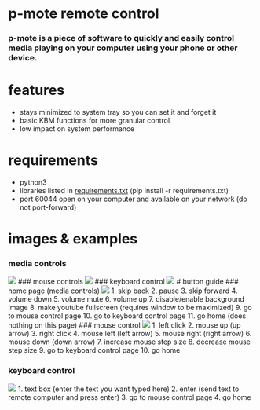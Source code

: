 # p-mote remote control
### **p-mote** is a piece of software to quickly and easily control media playing on your computer using your phone or other device.

# features
- stays minimized to system tray so you can set it and forget it
- basic KBM functions for more granular control
- low impact on system performance
# requirements
- python3
- libraries listed in [requirements.txt](https://github.com/ignpoppyseed/p-mote/blob/main/requirements.txt) (pip install -r requirements.txt)
- port 60044 open on your computer and available on your network (do not port-forward)
# images & examples
### media controls
<img src='https://i.imgur.com/CQOufAb.png'>
### mouse controls
<img src='https://i.imgur.com/FCTch9D.png'>
### keyboard control
<img src='https://i.imgur.com/qYIG8d8.png'>
# button guide 
### home page (media controls)
<img src='https://i.imgur.com/oyT0ONs.png'>
1. skip back  
2. pause  
3. skip forward  
4. volume down  
5. volume mute  
6. volume up  
7. disable/enable background image  
8. make youtube fullscreen (requires window to be maximized)  
9. go to mouse control page  
10. go to keyboard control page  
11. go home (does nothing on this page)  
### mouse control
<img src='https://i.imgur.com/P98Arfx.png'>
1. left click  
2. mouse up (up arrow)  
3. right click  
4. mouse left (left arrow)  
5. mouse right (right arrow)  
6. mouse down (down arrow)  
7. increase mouse step size  
8. decrease mouse step size  
9. go to keyboard control page  
10. go home  

### keyboard control
<img src='https://i.imgur.com/kM3kPY7.png'>
1. text box (enter the text you want typed here)  
2. enter (send text to remote computer and press enter)  
3. go to mouse control page  
4. go home  
